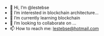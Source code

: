 - 👋 Hi, I’m @lestebse
- 👀 I’m interested in blockchain architecture...
- 🌱 I’m currently learning blockchain
- 💞️ I’m looking to collaborate on ...
- 📫 How to reach me: lestebse@hotmail.com

<!---
lestebse/lestebse is a ✨ special ✨ repository because its `README.md` (this file) appears on your GitHub profile.
You can click the Preview link to take a look at your changes.
--->
